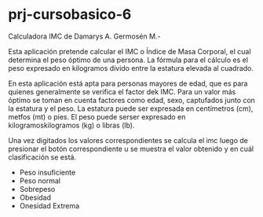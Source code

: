# prj-cursobasico-6
Calculadora IMC de Damarys A. Germosén M.-

Esta aplicación pretende calcular el IMC o Índice de Masa Corporal, el cual determina el peso óptimo de una persona.
La fórmula para el cálculo es el peso expresado en kilogramos divido entre la estatura elevada al cuadrado.

En esta aplicación está apta para personas mayores de edad, que es para quienes generalmente se verifica el factor dek IMC.
Para un valor más óptimo se toman en cuenta factores como edad, sexo, captufados junto con la estatura y el peso.
La estatura puede ser expresada en centímetros (cm), metfos (mt) o pies.
El peso puede serser expresado en kilogramoskilogramos (kg) o libras (lb).

Una vez digitados los valores correspondientes se calcula el imc luego de presionar el botón correspondiente u se muestra 
el valor obtenido y en cuál clasificación se está.
- Peso insuficiente 
- Peso normal
- Sobrepeso
- Obesidad 
- Onesidad Extrema


